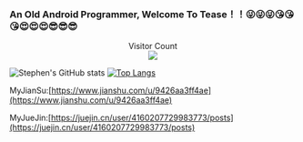 ### An Old Android Programmer, Welcome To Tease！！😜😜😜😘😘😘😍😍😍😎😎😎

<p align="center"> 
  Visitor Count<br>
  <img src="https://profile-counter.glitch.me/woshiluoyong/count.svg" />
</p>

![Stephen's GitHub stats](https://github-readme-stats.vercel.app/api?username=woshiluoyong&show_icons=true&theme=synthwave)
[![Top Langs](https://github-readme-stats.vercel.app/api/top-langs/?username=woshiluoyong&layout=compact&langs_count=8)](https://github.com/woshiluoyong)

MyJianSu:[https://www.jianshu.com/u/9426aa3ff4ae](https://www.jianshu.com/u/9426aa3ff4ae)

MyJueJin:[https://juejin.cn/user/4160207729983773/posts](https://juejin.cn/user/4160207729983773/posts)
